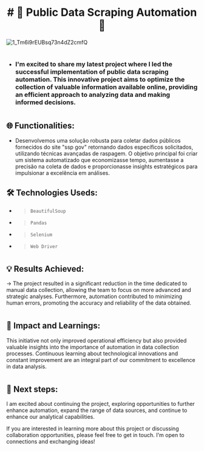 <h1 align="center"> # 🚀 Public Data Scraping Automation 🚀</h1>

![1_Tm6i9rEUBsq73n4dZ2cmfQ](https://github.com/davifernandodias/data-scraping/assets/134711641/7fc63972-2af2-4048-91a0-2da1bee084b1)
#

- ###  I'm excited to share my latest project where I led the successful implementation of public data scraping automation. This innovative project aims to optimize the collection of valuable information available online, providing an efficient approach to analyzing data and making informed decisions.
#

## 🌐 Functionalities:

- Desenvolvemos uma solução robusta para coletar dados públicos fornecidos do site "ssp gov"  retornando dados específicos solicitados, utilizando técnicas avançadas de raspagem. O objetivo principal foi criar um sistema automatizado que economizasse tempo, aumentasse a precisão na coleta de dados e proporcionasse insights estratégicos para impulsionar a excelência em análises.

## 🛠️ Technologies Useds:

- >`BeautifulSoup`
- >`Pandas`
- >`Selenium`
- >`Web Driver`

#
## 💡 Results Achieved:
-> The project resulted in a significant reduction in the time dedicated to manual data collection, allowing the team to focus on more advanced and strategic analyses. Furthermore, automation contributed to minimizing human errors, promoting the accuracy and reliability of the data obtained.
#
## 🌱 Impact and Learnings:
This initiative not only improved operational efficiency but also provided valuable insights into the importance of automation in data collection processes. Continuous learning about technological innovations and constant improvement are an integral part of our commitment to excellence in data analysis.
#
## 🤝 Next steps:
I am excited about continuing the project, exploring opportunities to further enhance automation, expand the range of data sources, and continue to enhance our analytical capabilities.

<p><a></strong>If you are interested in learning more about this project or discussing collaboration opportunities, please feel free to get in touch. I'm open to connections and exchanging ideas!</a></p>

